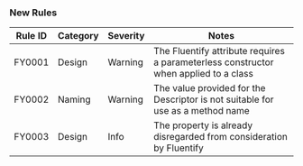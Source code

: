 ﻿### New Rules

Rule ID | Category | Severity | Notes
--------|----------|----------|-------
FY0001  | Design   | Warning  | The Fluentify attribute requires a parameterless constructor when applied to a class
FY0002  | Naming   | Warning  | The value provided for the Descriptor is not suitable for use as a method name 
FY0003  | Design   | Info     | The property is already disregarded from consideration by Fluentify